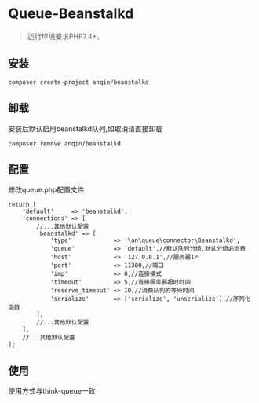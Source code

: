 Queue-Beanstalkd
===============

> 运行环境要求PHP7.4+。

## 安装

~~~
composer create-project anqin/beanstalkd
~~~
## 卸载
安装后默认启用beanstalkd队列,如取消请直接卸载
~~~
composer remove anqin/beanstalkd
~~~
## 配置
修改queue.php配置文件
~~~
return [
    'default'     => 'beanstalkd',
    'connections' => [
        //...其他默认配置
        'beanstalkd' => [
            'type'            => '\an\queue\connector\Beanstalkd',
            'queue'           => 'default',//默认队列分组,默认分组必消费
            'host'            => '127.0.0.1',//服务器IP
            'port'            => 11300,//端口
            'imp'             => 0,//连接模式
            'timeout'         => 5,//连接服务器超时时间
            'reserve_timeout' => 10,//消费队列的等待时间
            'serialize'       => ['serialize', 'unserialize'],//序列化函数
        ],
        //...其他默认配置
    ],
    //...其他默认配置
];
~~~

## 使用
使用方式与think-queue一致
